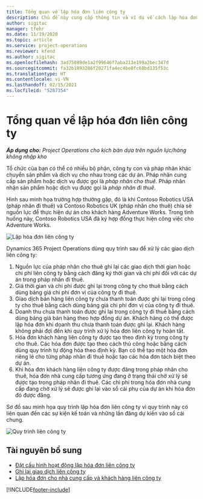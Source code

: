 ```yaml
---
title: Tổng quan về lập hóa đơn liên công ty
description: Chủ đề này cung cấp thông tin và ví dụ về cách lập hóa đơn liên công ty cho các dự án.
author: sigitac
manager: tfehr
ms.date: 11/19/2020
ms.topic: article
ms.service: project-operations
ms.reviewer: kfend
ms.author: sigitac
ms.openlocfilehash: 3ad75089de1a2f99646f7aba213e199a2bec347d
ms.sourcegitcommit: fa32b1893286f20271fa4ec4be8fc68bd135f53c
ms.translationtype: HT
ms.contentlocale: vi-VN
ms.lasthandoff: 02/15/2021
ms.locfileid: "5287354"
---
```

# <a name="intercompany-invoicing-overview"></a>Tổng quan về lập hóa đơn liên công ty

_**Áp dụng cho:** Project Operations cho kịch bản dựa trên nguồn lực/hàng không nhập kho_

Tổ chức của bạn có thể có nhiều bộ phận, công ty con và pháp nhân khác chuyển sản phẩm và dịch vụ cho nhau trong các dự án. Pháp nhân cung cấp sản phẩm hoặc dịch vụ được gọi là *pháp nhân cho thuê*. Pháp nhân nhận sản phẩm hoặc dịch vụ được gọi là *pháp nhân đi thuê*.

Hình sau minh họa trường hợp thường gặp, đó là khi Contoso Robotics USA (pháp nhân đi thuê) và Contoso Robotics UK (pháp nhân cho thuê) chia sẻ nguồn lực để thực hiện dự án cho khách hàng Adventure Works. Trong tình huống này, Contoso Robotics USA đã ký hợp đồng thực hiện công việc cho Adventure Works.

![Lập hóa đơn liên công ty](./media/IntercompanyScenario.png) 

Dynamics 365 Project Operations dùng quy trình sau để xử lý các giao dịch liên công ty:

1. Nguồn lực của pháp nhân cho thuê ghi lại các giao dịch thời gian hoặc chi phí liên công ty bằng cách đăng ký thời gian và chi phí đối với các dự án trong pháp nhân đi thuê.
2. Giá thời gian và chi phí được ghi lại trong công ty cho thuê bằng cách dùng bảng giá chi phí đơn vị của công ty đi thuê.
3. Giao dịch bán hàng liên công ty chưa thanh toán được ghi lại trong công ty cho thuê bằng cách dùng bảng giá chi phí đơn vị của công ty đi thuê.
4. Doanh thu chưa thanh toán được ghi lại trong công ty đi thuê bằng cách dùng bảng giá bán hàng theo hợp đồng dự án. Khách hàng có thể được lập hóa đơn khi doanh thu chưa thanh toán được ghi lại. Khách hàng không phải đợi đến khi quy trình xử lý hóa đơn liên công ty hoàn tất.
5. Hóa đơn khách hàng liên công ty được tạo theo định kỳ trong công ty cho thuê. Các hóa đơn được tạo theo cách thủ công hoặc bằng cách dùng quy trình tự động hóa theo định kỳ. Bạn có thể tạo một hóa đơn riêng lẻ cho từng pháp nhân đi thuê hoặc tạo các hóa đơn tách biệt theo dự án.
6. Khi hóa đơn khách hàng liên công ty được đăng trong pháp nhân cho thuê, hóa đơn nhà cung cấp tương ứng đang ở trạng thái chờ xử lý sẽ được tạo trong pháp nhân đi thuê. Các chi phí trong hóa đơn nhà cung cấp đang chờ xử lý sẽ được ghi lại vào sổ cái phụ của dự án khi hóa đơn đó được đăng.

Sơ đồ sau minh họa quy trình lập hóa đơn liên công ty vì quy trình này có liên quan đến các sự kiện kế toán và những lần đăng dự kiến vào sổ cái chung.

![Quy trình liên công ty](./media/IntercompanyFlow.png)

## <a name="additional-resources"></a>Tài nguyên bổ sung

- [Đặt cấu hình hoạt động lập hóa đơn liên công ty](configure-intercompany-invoicing.md)
- [Ghi lại giao dịch liên công ty](create-intercompany-transactions.md)
- [Lập hóa đơn cho nhà cung cấp và khách hàng liên công ty](create-intercompany-customer-vendor-invoices.md)


[!INCLUDE[footer-include](../includes/footer-banner.md)]